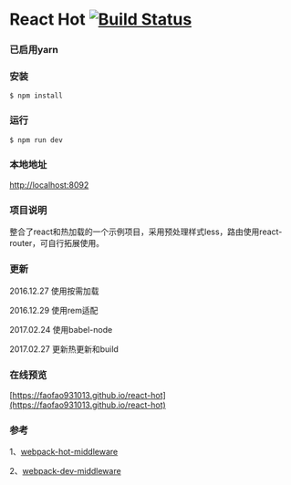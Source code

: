 # React Hot [![Build Status](https://travis-ci.org/FAOfao931013/react-hot.svg?branch=master)](https://travis-ci.org/FAOfao931013/react-hot)

### 已启用yarn

### 安装
```
$ npm install
```

### 运行
```
$ npm run dev
```

### 本地地址
[http://localhost:8092](http://localhost:8092)

### 项目说明
整合了react和热加载的一个示例项目，采用预处理样式less，路由使用react-router，可自行拓展使用。

### 更新
2016.12.27 使用按需加载

2016.12.29 使用rem适配

2017.02.24 使用babel-node

2017.02.27 更新热更新和build

### 在线预览
[https://faofao931013.github.io/react-hot](https://faofao931013.github.io/react-hot)

### 参考
1、[webpack-hot-middleware](https://github.com/glenjamin/webpack-hot-middleware)

2、[webpack-dev-middleware](http://webpack.github.io/docs/webpack-dev-middleware.html)